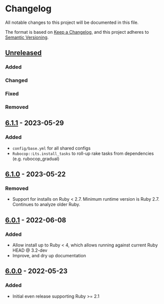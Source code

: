 # Changelog
All notable changes to this project will be documented in this file.

The format is based on [Keep a Changelog](https://keepachangelog.com/en/1.0.0/),
and this project adheres to [Semantic Versioning](https://semver.org/spec/v2.0.0.html).

## [Unreleased]
### Added
### Changed
### Fixed
### Removed

## [6.1.1] - 2023-05-29
### Added
- `config/base.yml` for all shared configs
- `Rubocop::Lts.install_tasks` to roll-up rake tasks from dependencies (e.g. rubocop_gradual)

## [6.1.0] - 2023-05-22
### Removed
- Support for installs on Ruby < 2.7. Minimum runtime version is Ruby 2.7.  Continues to analyze older Ruby.

## [6.0.1] - 2022-06-08
### Added
- Allow install up to Ruby < 4, which allows running against current Ruby HEAD @ 3.2-dev
- Improve, and dry up documentation

## [6.0.0] - 2022-05-23
### Added
- Initial even release supporting Ruby >= 2.1

[Unreleased]: https://github.com/rubocop-lts/rubocop-lts/compare/v6.1.1...HEAD
[6.1.1]: https://github.com/rubocop-lts/rubocop-lts/compare/v6.1.0...v6.1.1
[6.1.0]: https://github.com/rubocop-lts/rubocop-lts/compare/v6.0.1...v6.1.0
[6.0.1]: https://github.com/rubocop-lts/rubocop-lts/compare/v6.0.0...v6.0.1
[6.0.0]: https://gitlab.com/rubocop-lts/rubocop-lts/-/tags/v6.0.0
